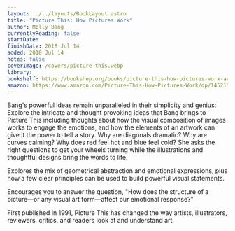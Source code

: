 ```yaml
---
layout: ../../layouts/BookLayout.astro
title: "Picture This: How Pictures Work"
author: Molly Bang
currentlyReading: false
startDate: 
finishDate: 2018 Jul 14
added: 2018 Jul 14
notes: false
coverImage: /covers/picture-this.webp
library:
bookshelf: https://bookshop.org/books/picture-this-how-pictures-work-art-books-graphic-design-books-how-to-books-visual-arts-books-design-theory-books/9781452151991
amazon: https://www.amazon.com/Picture-This-How-Pictures-Work/dp/1452151997
---
```


Bang's powerful ideas remain unparalleled in their simplicity and genius: Explore the intricate and thought provoking ideas that Bang brings to Picture This including thoughts about how the visual composition of images works to engage the emotions, and how the elements of an artwork can give it the power to tell a story. Why are diagonals dramatic? Why are curves calming? Why does red feel hot and blue feel cold? She asks the right questions to get your wheels turning while the illustrations and thoughtful designs bring the words to life.

Explores the mix of geometrical abstraction and emotional expressions, plus how a few clear principles can be used to build powerful visual statements.

Encourages you to answer the question, "How does the structure of a picture—or any visual art form—affect our emotional response?"

First published in 1991, Picture This has changed the way artists, illustrators, reviewers, critics, and readers look at and understand art.

<!-- ### Notes & Highlights -->

